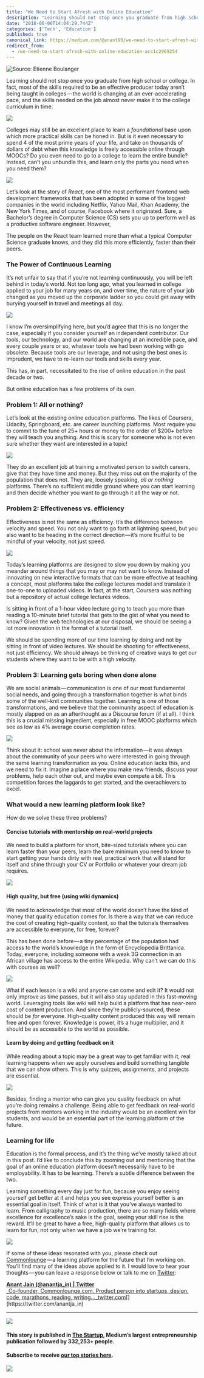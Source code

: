 ```yaml
---
title: "We Need to Start Afresh with Online Education"
description: "Learning should not stop once you graduate from high school or college. In fact, most of the skills required to be an effective producer…"
date: "2018-06-06T14:04:29.744Z"
categories: ['Tech', 'Education']
published: true
canonical_link: https://medium.com/@anant90/we-need-to-start-afresh-with-online-education-acc1c2969254
redirect_from:
  - /we-need-to-start-afresh-with-online-education-acc1c2969254
---
```


![Source: [Etienne Boulanger](https://unsplash.com/@etiennezou)](./asset-1.png)

Learning should not stop once you graduate from high school or college. In fact, most of the skills required to be an effective producer today aren’t being taught in colleges — the world is changing at an ever-accelerating pace, and the skills needed on the job almost never make it to the college curriculum in time.

![](./asset-2.png)

Colleges may still be an excellent place to learn a _foundational_ base upon which more practical skills can be honed in. But is it even necessary to spend 4 of the most prime years of your life, and take on thousands of dollars of debt when this knowledge is freely accessible online through MOOCs? Do you even need to go to a college to learn the entire bundle? Instead, can’t you unbundle this, and learn only the parts you need when you need them?

![](./asset-3.png)

Let’s look at the story of _React_, one of the most performant frontend web development frameworks that has been adopted in some of the biggest companies in the world including Netflix, Yahoo Mail, Khan Academy, the New York Times, and of course, Facebook where it originated. Sure, a Bachelor’s degree in Computer Science (CS) sets you up to perform well as a productive software engineer. However,

The people on the React team learned more than what a typical Computer Science graduate knows, and they did this more efficiently, faster than their peers.

### The Power of Continuous Learning

It’s not unfair to say that if you’re not learning continuously, you will be left behind in today’s world. Not too long ago, what you learned in college applied to your job for many years on, and over time, the nature of your job changed as you moved up the corporate ladder so you could get away with burying yourself in travel and meetings all day.

![](./asset-4.png)

I know I’m oversimplifying here, but you’d agree that this is no longer the case, especially if you consider yourself an independent contributor. Our tools, our technology, and our world are changing at an incredible pace, and every couple years or so, whatever tools we had been working with go obsolete. Because tools are our leverage, and not using the best ones is imprudent, we have to re-learn our tools and skills every year.

This has, in part, necessitated to the rise of online education in the past decade or two.

But online education has a few problems of its own.

### Problem 1: All or nothing?

Let’s look at the existing online education platforms. The likes of Coursera, Udacity, Springboard, etc. are career launching platforms. Most require you to commit to the tune of 25+ hours or money to the order of $200+ before they will teach you anything. And this is scary for someone who is not even sure whether they want are interested in a topic!

![](./asset-5.png)

They do an excellent job at training a motivated person to switch careers, give that they have time and money. But they miss out on the majority of the population that does not. They are, loosely speaking, _all or nothing_ platforms. There’s no sufficient middle ground where you can start learning and then decide whether you want to go through it all the way or not.

### Problem 2: Effectiveness vs. efficiency

Effectiveness is not the same as efficiency. It’s the difference between velocity and speed. You not only want to go forth at lightning speed, but you also want to be heading in the correct direction — it’s more fruitful to be mindful of your velocity, not just speed.

![](./asset-6.png)

Today’s learning platforms are designed to slow you down by making you meander around things that you may or may not want to know. Instead of innovating on new interactive formats that can be more effective at teaching a concept, most platforms take the college lectures model and translate it one-to-one to uploaded videos. In fact, at the start, Coursera was nothing but a repository of actual college lectures videos.

Is sitting in front of a 1-hour video lecture going to teach you more than reading a 10-minute brief tutorial that gets to the gist of what you need to know? Given the web technologies at our disposal, we should be seeing a lot more innovation in the format of a tutorial itself.

We should be spending more of our time learning by doing and not by sitting in front of video lectures. We should be shooting for effectiveness, not just efficiency. We should always be thinking of creative ways to get our students where they want to be with a high velocity.

### Problem 3: Learning gets boring when done alone

We are social animals — communication is one of our most fundamental social needs, and going through a transformation together is what binds some of the well-knit communities together. Learning is one of those transformations, and we believe that the community aspect of education is mostly slapped on as an afterthought as a Discourse forum (if at all). I think this is a crucial missing ingredient, especially in free MOOC platforms which see as low as 4% average course completion rates.

![](./asset-7.png)

Think about it: school was never about the information — it was always about the community of your peers who were interested in going through the same learning transformation as you. Online education lacks this, and we need to fix it. Imagine a place where you make new friends, discuss your problems, help each other out, and maybe even compete a bit. This competition forces the laggards to get started, and the overachievers to excel.

### What would a new learning platform look like?

How do we solve these three problems?

#### Concise tutorials with mentorship on real-world projects

We need to build a platform for short, bite-sized tutorials where you can learn faster than your peers, learn the bare minimum you need to know to start getting your hands dirty with real, practical work that will stand for itself and shine through your CV or Portfolio or whatever your dream job requires.

![](./asset-8.png)

#### High quality, but free (using wiki dynamics)

We need to acknowledge that most of the world doesn’t have the kind of money that quality education comes for. Is there a way that we can reduce the cost of creating high-quality content, so that the tutorials themselves are accessible to everyone, for free, forever?

This has been done before — a tiny percentage of the population had access to the world’s knowledge in the form of Encyclopedia Brittanica. Today, everyone, including someone with a weak 3G connection in an African village has access to the entire Wikipedia. Why can’t we can do this with courses as well?

![](./asset-9.png)

What if each lesson is a wiki and anyone can come and edit it? It would not only improve as time passes, but it will also stay updated in this fast-moving world. Leveraging tools like wiki will help build a platform that has near-zero cost of content production. And since they’re publicly-sourced, these should be _for_ everyone. High-quality content produced this way will remain free and open forever. Knowledge is power, it’s a huge multiplier, and it should be as accessible to the world as possible.

#### Learn by doing and getting feedback on it

While reading about a topic may be a great way to get familiar with it, real learning happens when we apply ourselves and build something tangible that we can show others. This is why quizzes, assignments, and projects are essential.

![](./asset-10.png)

Besides, finding a mentor who can give you quality feedback on what you’re doing remains a challenge. Being able to get feedback on real-world projects from mentors working in the industry would be an excellent win for students, and would be an essential part of the learning platform of the future.

### Learning for life

Education is the formal process, and it’s the thing we’ve mostly talked about in this post. I’d like to conclude this by zooming out and mentioning that the goal of an online education platform doesn’t necessarily have to be employability. It has to be learning. There’s a subtle difference between the two.

Learning something every day just for fun, because you enjoy seeing yourself get better at it and helps you see express yourself better is an essential goal in itself. Think of what is it that you’ve always wanted to learn. From calligraphy to music production, there are so many fields where excellence for excellence’s sake is the goal, seeing your skill rise is the reward. It’ll be great to have a free, high-quality platform that allows us to learn for fun, not only when we have a job we’re training for.

![](./asset-11.png)

If some of these ideas resonated with you, please check out [Commonlounge](https://www.commonlounge.com) — a learning platform for the future that I’m working on. You’ll find many of the ideas above applied to it. I would love to hear your thoughts — you can leave a response below or talk to me on [Twitter](https://twitter.com/anantja_in):

[**Anant Jain (@anantja_in) | Twitter**  
_Co-founder, Commonlounge.com. Product person into startups, design, code, marathons, reading, writing…_twitter.com](https://twitter.com/anantja_in "https://twitter.com/anantja_in")[](https://twitter.com/anantja_in)

---

[![](./asset-12.png)](https://medium.com/swlh)

#### This story is published in [The Startup](https://medium.com/swlh), Medium’s largest entrepreneurship publication followed by 332,253+ people.

#### Subscribe to receive [our top stories here](http://growthsupply.com/the-startup-newsletter/).

[![](./asset-13.png)](https://medium.com/swlh)
